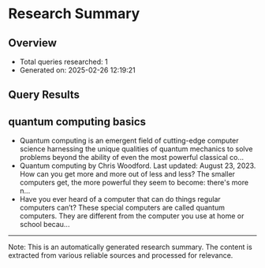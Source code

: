 # Research Summary

## Overview
- Total queries researched: 1
- Generated on: 2025-02-26 12:19:21

## Query Results
## quantum computing basics
- Quantum computing is an emergent field of cutting-edge computer science harnessing the unique qualities of quantum mechanics to solve problems beyond the ability of even the most powerful classical co...
- Quantum computing by Chris Woodford. Last updated: August 23, 2023. How can you get more and more out of less and less? The smaller computers get, the more powerful they seem to become: there's more n...
- Have you ever heard of a computer that can do things regular computers can’t? These special computers are called quantum computers. They are different from the computer you use at home or school becau...

---
Note: This is an automatically generated research summary. The content is extracted from various reliable sources and processed for relevance.
